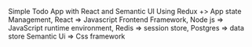
Simple Todo App with React and Semantic UI
    Using Redux  +> App state Management,
    React => Javascript Frontend Framework,
    Node js => JavaScript runtime environment,
    Redis => session store,
    Postgres => data store
    Semantic Ui => Css framework
    
   